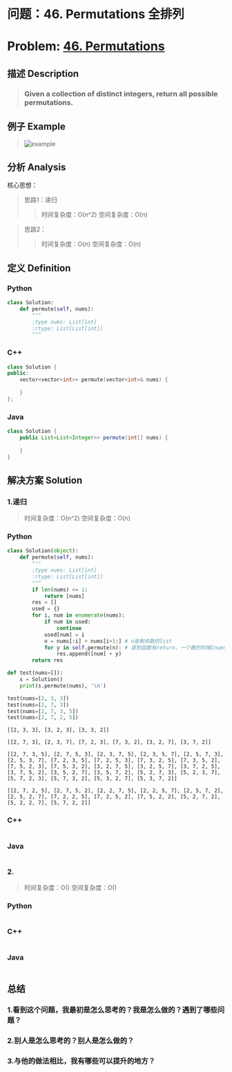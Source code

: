 
# 问题：46. Permutations 全排列
# Problem: [46. Permutations](https://leetcode.com/problems/permutations/description/)

## 描述 Description
> ### Given a collection of distinct integers, return all possible permutations.

## 例子 Example

> ![example](https://github.com/Decalogue/AlgorithmMap/blob/master/img/leetcode/46.png "example")

## 分析 Analysis

核心思想：
> 思路1：递归
>> 时间复杂度：O(n^2)
>> 空间复杂度：O(n)

> 思路2：
>> 时间复杂度：O(n)
>> 空间复杂度：O(n)

## 定义 Definition

### Python


```python
class Solution:
    def permute(self, nums):
        """
        :type nums: List[int]
        :rtype: List[List[int]]
        """
```

### C++

```c++
class Solution {
public:
    vector<vector<int>> permute(vector<int>& nums) {
        
    }
};
```

### Java

```java
class Solution {
    public List<List<Integer>> permute(int[] nums) {
        
    }
}
```

## 解决方案 Solution

### 1.递归

> 时间复杂度：O(n^2)
> 空间复杂度：O(n)

### Python


```python
class Solution(object):
    def permute(self, nums):
        """
        :type nums: List[int]
        :rtype: List[List[int]]
        """
        if len(nums) <= 1: 
            return [nums]
        res = []
        used = {}
        for i, num in enumerate(nums):
            if num in used:
                continue
            used[num] = i
            n = nums[:i] + nums[i+1:] # n是剩余数的list 
            for y in self.permute(n): # 直到函数有return，一个数的时候[nums]，所以y是list
                res.append([num] + y)
        return res
```


```python
def test(nums=[]):
    s = Solution()
    print(s.permute(nums), '\n')
```


```python
test(nums=[2, 3, 3])
test(nums=[2, 7, 3])
test(nums=[2, 7, 3, 5])
test(nums=[2, 7, 2, 5])
```

    [[2, 3, 3], [3, 2, 3], [3, 3, 2]] 
    
    [[2, 7, 3], [2, 3, 7], [7, 2, 3], [7, 3, 2], [3, 2, 7], [3, 7, 2]] 
    
    [[2, 7, 3, 5], [2, 7, 5, 3], [2, 3, 7, 5], [2, 3, 5, 7], [2, 5, 7, 3], [2, 5, 3, 7], [7, 2, 3, 5], [7, 2, 5, 3], [7, 3, 2, 5], [7, 3, 5, 2], [7, 5, 2, 3], [7, 5, 3, 2], [3, 2, 7, 5], [3, 2, 5, 7], [3, 7, 2, 5], [3, 7, 5, 2], [3, 5, 2, 7], [3, 5, 7, 2], [5, 2, 7, 3], [5, 2, 3, 7], [5, 7, 2, 3], [5, 7, 3, 2], [5, 3, 2, 7], [5, 3, 7, 2]] 
    
    [[2, 7, 2, 5], [2, 7, 5, 2], [2, 2, 7, 5], [2, 2, 5, 7], [2, 5, 7, 2], [2, 5, 2, 7], [7, 2, 2, 5], [7, 2, 5, 2], [7, 5, 2, 2], [5, 2, 7, 2], [5, 2, 2, 7], [5, 7, 2, 2]] 
    
    

### C++

```c++

```

### Java

```java

```

### 2.

> 时间复杂度：O()
> 空间复杂度：O()

### Python


```python

```

### C++

```c++

```

### Java

```Java

```

## 总结

### 1.看到这个问题，我最初是怎么思考的？我是怎么做的？遇到了哪些问题？
> 

### 2.别人是怎么思考的？别人是怎么做的？
> 

### 3.与他的做法相比，我有哪些可以提升的地方？
> 


```python

```
